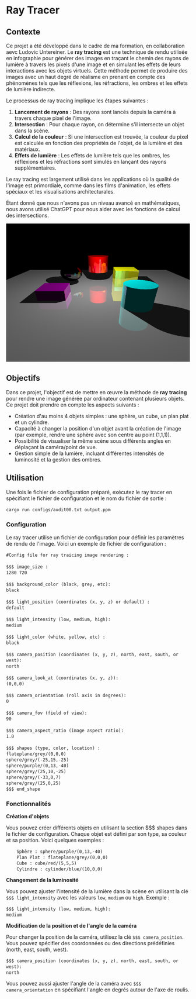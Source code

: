 # Ray Tracer

## Contexte

Ce projet a été développé dans le cadre de ma formation, en collaboration aevc Ludovic Untereiner.
Le **ray tracing** est une technique de rendu utilisée en infographie pour générer des images en traçant le chemin des rayons de lumière à travers les pixels d'une image et en simulant les effets de leurs interactions avec les objets virtuels. Cette méthode permet de produire des images avec un haut degré de réalisme en prenant en compte des phénomènes tels que les réflexions, les réfractions, les ombres et les effets de lumière indirecte.

Le processus de ray tracing implique les étapes suivantes :

1. **Lancement de rayons** : Des rayons sont lancés depuis la caméra à travers chaque pixel de l'image.
2. **Intersection** : Pour chaque rayon, on détermine s'il intersecte un objet dans la scène.
3. **Calcul de la couleur** : Si une intersection est trouvée, la couleur du pixel est calculée en fonction des propriétés de l'objet, de la lumière et des matériaux.
4. **Effets de lumière** : Les effets de lumière tels que les ombres, les réflexions et les réfractions sont simulés en lançant des rayons supplémentaires.

Le ray tracing est largement utilisé dans les applications où la qualité de l'image est primordiale, comme dans les films d'animation, les effets spéciaux et les visualisations architecturales.

Étant donné que nous n'avons pas un niveau avancé en mathématiques, nous avons utilisé ChatGPT pour nous aider avec les fonctions de calcul des intersections.

![ray-traicing output](output.png)

## Objectifs

Dans ce projet, l'objectif est de mettre en œuvre la méthode de **ray tracing** pour rendre une image générée par ordinateur contenant plusieurs objets. Ce projet doit prendre en compte les aspects suivants :

- Création d'au moins 4 objets simples : une sphère, un cube, un plan plat et un cylindre.
- Capacité à changer la position d'un objet avant la création de l'image (par exemple, rendre une sphère avec son centre au point (1,1,1)).
- Possibilité de visualiser la même scène sous différents angles en déplaçant la caméra/point de vue.
- Gestion simple de la lumière, incluant différentes intensités de luminosité et la gestion des ombres.

## Utilisation

Une fois le fichier de configuration préparé, exécutez le ray tracer en spécifiant le fichier de configuration et le nom du fichier de sortie :

```bash
cargo run configs/audit00.txt output.ppm
```

### Configuration

Le ray tracer utilise un fichier de configuration pour définir les paramètres de rendu de l'image. Voici un exemple de fichier de configuration :

```plaintext
#Config file for ray traicing image rendering :

$$$ image_size :
1280 720

$$$ background_color (black, grey, etc):
black

$$$ light_position (coordinates (x, y, z) or default) :
default

$$$ light_intensity (low, medium, high):
medium

$$$ light_color (white, yellow, etc) :
black

$$$ camera_position (coordinates (x, y, z), north, east, south, or west):
north

$$$ camera_look_at (coordinates (x, y, z)):
(0,0,0)

$$$ camera_orientation (roll axis in degrees):
0

$$$ camera_fov (field of view):
90

$$$ camera_aspect_ratio (image aspect ratio):
1.0

$$$ shapes (type, color, location) :
flateplane/grey/(0,0,0)
sphere/grey/(-25,15,-25)
sphere/purple/(0,13,-40)
sphere/grey/(25,10,-25)
sphere/grey/(-33,0,7)
sphere/grey/(25,0,25)
$$$ end_shape
```

### Fonctionnalités

**Création d'objets**

Vous pouvez créer différents objets en utilisant la section $$$ shapes dans le fichier de configuration. Chaque objet est défini par son type, sa couleur et sa position. Voici quelques exemples :

```plaintext
    Sphère : sphere/purple/(0,13,-40)
    Plan Plat : flateplane/grey/(0,0,0)
    Cube : cube/red/(5,5,5)
    Cylindre : cylinder/blue/(10,0,0)
```

**Changement de la luminosité**

Vous pouvez ajuster l'intensité de la lumière dans la scène en utilisant la clé `$$$ light_intensity` avec les valeurs `low`, `medium` ou `high`. Exemple :

```plaintext
$$$ light_intensity (low, medium, high):
medium
```

**Modification de la position et de l'angle de la caméra**

Pour changer la position de la caméra, utilisez la clé `$$$ camera_position`. Vous pouvez spécifier des coordonnées ou des directions prédéfinies (north, east, south, west).

```plaintext
$$$ camera_position (coordinates (x, y, z), north, east, south, or west):
north
```

Vous pouvez aussi ajuster l'angle de la caméra avec `$$$ camera_orientation` en spécifiant l'angle en degrés autour de l'axe de roulis.
